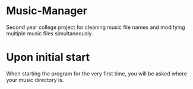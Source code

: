 # Music-Manager
Second year college project for cleaning music file names and modifying multiple music files simultaneously.

# Upon initial start
When starting the program for the very first time, you will be asked where your music directory is.
